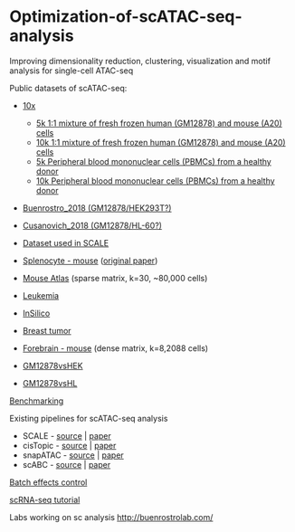 # Optimization-of-scATAC-seq-analysis
Improving dimensionality reduction, clustering, visualization and motif analysis for single-cell ATAC-seq

Public datasets of scATAC-seq:
* [10x](https://www.10xgenomics.com/resources/datasets/)
  * [5k 1:1 mixture of fresh frozen human (GM12878) and mouse (A20) cells](https://support.10xgenomics.com/single-cell-atac/datasets/1.2.0/atac_v1_hgmm_5k)
  * [10k 1:1 mixture of fresh frozen human (GM12878) and mouse (A20) cells](https://support.10xgenomics.com/single-cell-atac/datasets/1.2.0/atac_v1_hgmm_10k)
  * [5k Peripheral blood mononuclear cells (PBMCs) from a healthy donor](https://support.10xgenomics.com/single-cell-atac/datasets/1.2.0/atac_v1_pbmc_5k)
  * [10k Peripheral blood mononuclear cells (PBMCs) from a healthy donor](https://support.10xgenomics.com/single-cell-atac/datasets/1.2.0/atac_v1_pbmc_10k)
* [Buenrostro_2018 (GM12878/HEK293T?)](https://github.com/pinellolab/scATAC-benchmarking/tree/master/Real_Data/Buenrostro_2018_bulkpeaks/input)
* [Cusanovich_2018 (GM12878/HL-60?)](https://github.com/pinellolab/scATAC-benchmarking/tree/master/Real_Data/Cusanovich_2018/input)

* [Dataset used in SCALE](https://cloud.tsinghua.edu.cn/d/eb4371c556bc46ef8516/)
 * [Splenocyte - mouse](https://cloud.tsinghua.edu.cn/d/eb4371c556bc46ef8516/?p=%2FSplenocyte&mode=list) ([original paper](https://www.nature.com/articles/s41467-018-07771-0))
 * [Mouse Atlas](https://cloud.tsinghua.edu.cn/d/eb4371c556bc46ef8516/?p=%2Fmouse_atlas&mode=list) (sparse matrix, k=30, ~80,000 cells)
 * [Leukemia](https://cloud.tsinghua.edu.cn/d/eb4371c556bc46ef8516/?p=%2FLeukemia&mode=list)
 * [InSilico](https://cloud.tsinghua.edu.cn/d/eb4371c556bc46ef8516/?p=%2FInSilico&mode=list)
 * [Breast tumor](https://cloud.tsinghua.edu.cn/d/eb4371c556bc46ef8516/?p=%2FBreast_Tumor&mode=list)
 * [Forebrain - mouse](https://cloud.tsinghua.edu.cn/d/eb4371c556bc46ef8516/?p=%2FForebrain&mode=list) (dense matrix, k=8,2088 cells)
 * [GM12878vsHEK](https://cloud.tsinghua.edu.cn/d/eb4371c556bc46ef8516/?p=%2FGM12878vsHEK&mode=list)
 * [GM12878vsHL](https://cloud.tsinghua.edu.cn/d/eb4371c556bc46ef8516/?p=%2FGM12878vsHL&mode=list)

[Benchmarking](https://github.com/pinellolab/scATAC-benchmarking)

Existing pipelines for scATAC-seq analysis
* SCALE - [source](https://github.com/jsxlei/SCALE) | [paper](https://www.nature.com/articles/s41467-019-12630-7)
* cisTopic - [source](https://github.com/aertslab/cisTopic) | [paper](https://www.nature.com/articles/s41592-019-0367-1)
* snapATAC - [source](https://github.com/r3fang/SnapATAC) | [paper](https://www.biorxiv.org/content/10.1101/615179v2)
* scABC - [source](https://github.com/SUwonglab/scABC) | [paper](https://www.nature.com/articles/s41467-018-04629-3)

[Batch effects control](http://bioconductor.org/packages/devel/bioc/vignettes/batchelor/inst/doc/correction.html)

[scRNA-seq tutorial](https://github.com/yuchaojiang/ISMB2020_SingleCellTutorial)

Labs working on sc analysis
http://buenrostrolab.com/
